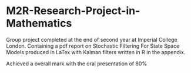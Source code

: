 # M2R-Research-Project-in-Mathematics

Group project completed at the end of second year at Imperial College London. 
Containing a pdf report on Stochastic Filtering For State Space Models produced in LaTex
with Kalman filters written in R in the appendix. 

Achieved a overall mark with the oral presentation of 80%
